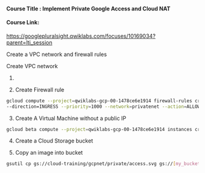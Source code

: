 #### Course Title : Implement Private Google Access and Cloud NAT
#### Course Link:
https://googlepluralsight.qwiklabs.com/focuses/10169034?parent=lti_session

Create a VPC network and firewall rules

Create VPC network

1.

2. Create Firewall rule
```bash
gcloud compute --project=qwiklabs-gcp-00-1478ce6e1914 firewall-rules create privatenet-allow-ssh 
--direction=INGRESS --priority=1000 --network=privatenet --action=ALLOW --rules=tcp:22 --source-ranges=35.235.240.0/20
```

3. Create  A Virtual Machine without a public IP
```bash
gcloud beta compute --project=qwiklabs-gcp-00-1478ce6e1914 instances create vm-internal --zone=us-central1-c --machine-type=n1-standard-1 --subnet=privatenet-us --no-address --maintenance-policy=MIGRATE --service-account=15074866023-compute@developer.gserviceaccount.com --scopes=https://www.googleapis.com/auth/devstorage.read_only,https://www.googleapis.com/auth/logging.write,https://www.googleapis.com/auth/monitoring.write,https://www.googleapis.com/auth/servicecontrol,https://www.googleapis.com/auth/service.management.readonly,https://www.googleapis.com/auth/trace.append --image=debian-9-stretch-v20200902 --image-project=debian-cloud --boot-disk-size=10GB --boot-disk-type=pd-standard --boot-disk-device-name=vm-internal --reservation-affinity=any
```

4. Create a Cloud Storage bucket

5. Copy an image into bucket
```bash
gsutil cp gs://cloud-training/gcpnet/private/access.svg gs://[my_bucket]
```
